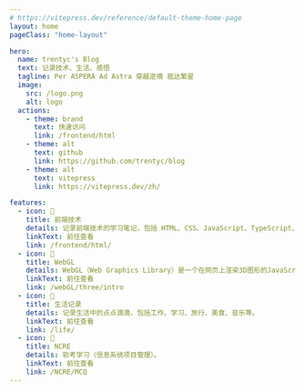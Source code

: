 ```yaml
---
# https://vitepress.dev/reference/default-theme-home-page
layout: home
pageClass: "home-layout"

hero:
  name: trentyc's Blog
  text: 记录技术、生活、感悟
  tagline: Per ASPERA Ad Astra 穿越逆境 抵达繁星
  image:
    src: /logo.png
    alt: logo
  actions:
    - theme: brand
      text: 快速访问
      link: /frontend/html
    - theme: alt
      text: github
      link: https://github.com/trentyc/blog
    - theme: alt
      text: vitepress
      link: https://vitepress.dev/zh/

features:
  - icon: 📖
    title: 前端技术
    details: 记录前端技术的学习笔记，包括 HTML、CSS、JavaScript、TypeScript、Vue、React、Node.js 等。
    linkText: 前往查看
    link: /frontend/html/
  - icon: 📖
    title: WebGL
    details: WebGL（Web Graphics Library）是一个在网页上渲染3D图形的JavaScript API。它允许开发者使用HTML5的canvas元素来绘制2D和3D图形，无需使用插件。
    linkText: 前往查看
    link: /webGL/three/intro
  - icon: 📖
    title: 生活记录
    details: 记录生活中的点点滴滴，包括工作、学习、旅行、美食、音乐等。
    linkText: 前往查看
    link: /life/
  - icon: 📖
    title: NCRE
    details: 软考学习（信息系统项目管理）。
    linkText: 前往查看
    link: /NCRE/MCQ
---
```



<style>
/*爱的魔力转圈圈*/
.home-layout .image-src:hover {
  transform: translate(-50%, -50%) rotate(666turn);
  transition: transform 59s 0.3s cubic-bezier(0.3, 0, 0.8, 1);
}
</style>

